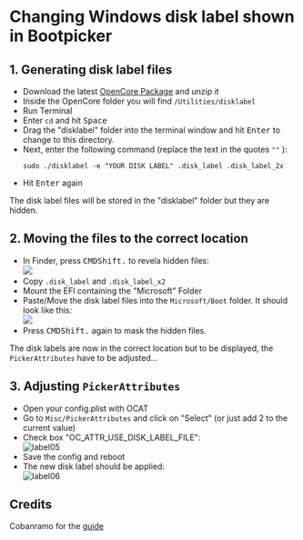 # Changing Windows disk label shown in Bootpicker

## 1. Generating disk label files
- Download the latest [OpenCore Package](https://github.com/acidanthera/OpenCorePkg/releases) and unzip it
- Inside the OpenCore folder you will find `/Utilities/disklabel`
- Run Terminal
- Enter `cd` and hit <kbd>Space</kbd>
- Drag the "disklabel" folder into the terminal window and hit <kbd>Enter</kbd> to change to this directory.
- Next, enter the following command (replace the text in the quotes `""` ):
	```shell
	sudo ./disklabel -e "YOUR DISK LABEL" .disk_label .disk_label_2x
	```
- Hit <kbd>Enter</kbd> again

The disk label files will be stored in the "disklabel" folder but they are hidden.

## 2. Moving the files to the correct location
- In Finder, press <kbd>CMD</kbd><kbd>Shift</kbd><kbd>.</kbd> to revela hidden files:</br>![](/Users/5t33z0/Desktop/disklabel01.png)
- Copy `.disk_label` and `.disk_label_x2`
- Mount the EFI containing the "Microsoft" Folder
- Paste/Move the disk label files into the `Microsoft/Boot` folder. It should look like this:</br>![](https://user-images.githubusercontent.com/76865553/174456629-b915ee78-ee62-412a-acd5-d424cbd7b27e.png)
- Press <kbd>CMD</kbd><kbd>Shift</kbd><kbd>.</kbd> again to mask the hidden files.

The disk labels are now in the correct location but to be displayed, the `PickerAttributes` have to be adjusted…

## 3. Adjusting `PickerAttributes`
- Open your config.plist with OCAT
- Go to `Misc/PickerAttributes` and click on "Select" (or just add 2 to the current value)
- Check box "OC_ATTR_USE_DISK_LABEL_FILE":<br>![label05](https://user-images.githubusercontent.com/76865553/174456642-4e42b5e0-3ede-4bbe-9c16-4605b84ba081.png)
- Save the config and reboot
- The new disk label should be applied:</br>![label06](https://user-images.githubusercontent.com/76865553/174456651-2a75695d-1efb-4d0f-8e71-8b9e84c41db7.png)

## Credits
Cobanramo for the [guide](https://www.hackintosh-forum.de/forum/thread/56428-opencore-namen-von-den-booteintr%C3%A4gen-%C3%A4ndern/?postID=748264#post748264)
